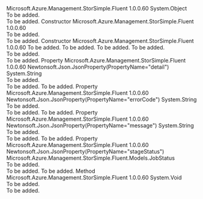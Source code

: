 <Type Name="JobStage" FullName="Microsoft.Azure.Management.StorSimple.Fluent.Models.JobStage">
  <TypeSignature Language="C#" Value="public class JobStage" />
  <TypeSignature Language="ILAsm" Value=".class public auto ansi beforefieldinit JobStage extends System.Object" />
  <TypeSignature Language="DocId" Value="T:Microsoft.Azure.Management.StorSimple.Fluent.Models.JobStage" />
  <TypeSignature Language="VB.NET" Value="Public Class JobStage" />
  <TypeSignature Language="F#" Value="type JobStage = class" />
  <AssemblyInfo>
    <AssemblyName>Microsoft.Azure.Management.StorSimple.Fluent</AssemblyName>
    <AssemblyVersion>1.0.0.60</AssemblyVersion>
  </AssemblyInfo>
  <Base>
    <BaseTypeName>System.Object</BaseTypeName>
  </Base>
  <Interfaces />
  <Docs>
    <summary>To be added.</summary>
    <remarks>To be added.</remarks>
  </Docs>
  <Members>
    <Member MemberName=".ctor">
      <MemberSignature Language="C#" Value="public JobStage ();" />
      <MemberSignature Language="ILAsm" Value=".method public hidebysig specialname rtspecialname instance void .ctor() cil managed" />
      <MemberSignature Language="DocId" Value="M:Microsoft.Azure.Management.StorSimple.Fluent.Models.JobStage.#ctor" />
      <MemberSignature Language="VB.NET" Value="Public Sub New ()" />
      <MemberType>Constructor</MemberType>
      <AssemblyInfo>
        <AssemblyName>Microsoft.Azure.Management.StorSimple.Fluent</AssemblyName>
        <AssemblyVersion>1.0.0.60</AssemblyVersion>
      </AssemblyInfo>
      <Parameters />
      <Docs>
        <summary>To be added.</summary>
        <remarks>To be added.</remarks>
      </Docs>
    </Member>
    <Member MemberName=".ctor">
      <MemberSignature Language="C#" Value="public JobStage (Microsoft.Azure.Management.StorSimple.Fluent.Models.JobStatus stageStatus, string message = null, string detail = null, string errorCode = null);" />
      <MemberSignature Language="ILAsm" Value=".method public hidebysig specialname rtspecialname instance void .ctor(valuetype Microsoft.Azure.Management.StorSimple.Fluent.Models.JobStatus stageStatus, string message, string detail, string errorCode) cil managed" />
      <MemberSignature Language="DocId" Value="M:Microsoft.Azure.Management.StorSimple.Fluent.Models.JobStage.#ctor(Microsoft.Azure.Management.StorSimple.Fluent.Models.JobStatus,System.String,System.String,System.String)" />
      <MemberSignature Language="VB.NET" Value="Public Sub New (stageStatus As JobStatus, Optional message As String = null, Optional detail As String = null, Optional errorCode As String = null)" />
      <MemberSignature Language="F#" Value="new Microsoft.Azure.Management.StorSimple.Fluent.Models.JobStage : Microsoft.Azure.Management.StorSimple.Fluent.Models.JobStatus * string * string * string -&gt; Microsoft.Azure.Management.StorSimple.Fluent.Models.JobStage" Usage="new Microsoft.Azure.Management.StorSimple.Fluent.Models.JobStage (stageStatus, message, detail, errorCode)" />
      <MemberType>Constructor</MemberType>
      <AssemblyInfo>
        <AssemblyName>Microsoft.Azure.Management.StorSimple.Fluent</AssemblyName>
        <AssemblyVersion>1.0.0.60</AssemblyVersion>
      </AssemblyInfo>
      <Parameters>
        <Parameter Name="stageStatus" Type="Microsoft.Azure.Management.StorSimple.Fluent.Models.JobStatus" />
        <Parameter Name="message" Type="System.String" />
        <Parameter Name="detail" Type="System.String" />
        <Parameter Name="errorCode" Type="System.String" />
      </Parameters>
      <Docs>
        <param name="stageStatus">To be added.</param>
        <param name="message">To be added.</param>
        <param name="detail">To be added.</param>
        <param name="errorCode">To be added.</param>
        <summary>To be added.</summary>
        <remarks>To be added.</remarks>
      </Docs>
    </Member>
    <Member MemberName="Detail">
      <MemberSignature Language="C#" Value="public string Detail { get; set; }" />
      <MemberSignature Language="ILAsm" Value=".property instance string Detail" />
      <MemberSignature Language="DocId" Value="P:Microsoft.Azure.Management.StorSimple.Fluent.Models.JobStage.Detail" />
      <MemberSignature Language="VB.NET" Value="Public Property Detail As String" />
      <MemberSignature Language="F#" Value="member this.Detail : string with get, set" Usage="Microsoft.Azure.Management.StorSimple.Fluent.Models.JobStage.Detail" />
      <MemberType>Property</MemberType>
      <AssemblyInfo>
        <AssemblyName>Microsoft.Azure.Management.StorSimple.Fluent</AssemblyName>
        <AssemblyVersion>1.0.0.60</AssemblyVersion>
      </AssemblyInfo>
      <Attributes>
        <Attribute>
          <AttributeName>Newtonsoft.Json.JsonProperty(PropertyName="detail")</AttributeName>
        </Attribute>
      </Attributes>
      <ReturnValue>
        <ReturnType>System.String</ReturnType>
      </ReturnValue>
      <Docs>
        <summary>To be added.</summary>
        <value>To be added.</value>
        <remarks>To be added.</remarks>
      </Docs>
    </Member>
    <Member MemberName="ErrorCode">
      <MemberSignature Language="C#" Value="public string ErrorCode { get; set; }" />
      <MemberSignature Language="ILAsm" Value=".property instance string ErrorCode" />
      <MemberSignature Language="DocId" Value="P:Microsoft.Azure.Management.StorSimple.Fluent.Models.JobStage.ErrorCode" />
      <MemberSignature Language="VB.NET" Value="Public Property ErrorCode As String" />
      <MemberSignature Language="F#" Value="member this.ErrorCode : string with get, set" Usage="Microsoft.Azure.Management.StorSimple.Fluent.Models.JobStage.ErrorCode" />
      <MemberType>Property</MemberType>
      <AssemblyInfo>
        <AssemblyName>Microsoft.Azure.Management.StorSimple.Fluent</AssemblyName>
        <AssemblyVersion>1.0.0.60</AssemblyVersion>
      </AssemblyInfo>
      <Attributes>
        <Attribute>
          <AttributeName>Newtonsoft.Json.JsonProperty(PropertyName="errorCode")</AttributeName>
        </Attribute>
      </Attributes>
      <ReturnValue>
        <ReturnType>System.String</ReturnType>
      </ReturnValue>
      <Docs>
        <summary>To be added.</summary>
        <value>To be added.</value>
        <remarks>To be added.</remarks>
      </Docs>
    </Member>
    <Member MemberName="Message">
      <MemberSignature Language="C#" Value="public string Message { get; set; }" />
      <MemberSignature Language="ILAsm" Value=".property instance string Message" />
      <MemberSignature Language="DocId" Value="P:Microsoft.Azure.Management.StorSimple.Fluent.Models.JobStage.Message" />
      <MemberSignature Language="VB.NET" Value="Public Property Message As String" />
      <MemberSignature Language="F#" Value="member this.Message : string with get, set" Usage="Microsoft.Azure.Management.StorSimple.Fluent.Models.JobStage.Message" />
      <MemberType>Property</MemberType>
      <AssemblyInfo>
        <AssemblyName>Microsoft.Azure.Management.StorSimple.Fluent</AssemblyName>
        <AssemblyVersion>1.0.0.60</AssemblyVersion>
      </AssemblyInfo>
      <Attributes>
        <Attribute>
          <AttributeName>Newtonsoft.Json.JsonProperty(PropertyName="message")</AttributeName>
        </Attribute>
      </Attributes>
      <ReturnValue>
        <ReturnType>System.String</ReturnType>
      </ReturnValue>
      <Docs>
        <summary>To be added.</summary>
        <value>To be added.</value>
        <remarks>To be added.</remarks>
      </Docs>
    </Member>
    <Member MemberName="StageStatus">
      <MemberSignature Language="C#" Value="public Microsoft.Azure.Management.StorSimple.Fluent.Models.JobStatus StageStatus { get; set; }" />
      <MemberSignature Language="ILAsm" Value=".property instance valuetype Microsoft.Azure.Management.StorSimple.Fluent.Models.JobStatus StageStatus" />
      <MemberSignature Language="DocId" Value="P:Microsoft.Azure.Management.StorSimple.Fluent.Models.JobStage.StageStatus" />
      <MemberSignature Language="VB.NET" Value="Public Property StageStatus As JobStatus" />
      <MemberSignature Language="F#" Value="member this.StageStatus : Microsoft.Azure.Management.StorSimple.Fluent.Models.JobStatus with get, set" Usage="Microsoft.Azure.Management.StorSimple.Fluent.Models.JobStage.StageStatus" />
      <MemberType>Property</MemberType>
      <AssemblyInfo>
        <AssemblyName>Microsoft.Azure.Management.StorSimple.Fluent</AssemblyName>
        <AssemblyVersion>1.0.0.60</AssemblyVersion>
      </AssemblyInfo>
      <Attributes>
        <Attribute>
          <AttributeName>Newtonsoft.Json.JsonProperty(PropertyName="stageStatus")</AttributeName>
        </Attribute>
      </Attributes>
      <ReturnValue>
        <ReturnType>Microsoft.Azure.Management.StorSimple.Fluent.Models.JobStatus</ReturnType>
      </ReturnValue>
      <Docs>
        <summary>To be added.</summary>
        <value>To be added.</value>
        <remarks>To be added.</remarks>
      </Docs>
    </Member>
    <Member MemberName="Validate">
      <MemberSignature Language="C#" Value="public virtual void Validate ();" />
      <MemberSignature Language="ILAsm" Value=".method public hidebysig newslot virtual instance void Validate() cil managed" />
      <MemberSignature Language="DocId" Value="M:Microsoft.Azure.Management.StorSimple.Fluent.Models.JobStage.Validate" />
      <MemberSignature Language="VB.NET" Value="Public Overridable Sub Validate ()" />
      <MemberSignature Language="F#" Value="abstract member Validate : unit -&gt; unit&#xA;override this.Validate : unit -&gt; unit" Usage="jobStage.Validate " />
      <MemberType>Method</MemberType>
      <AssemblyInfo>
        <AssemblyName>Microsoft.Azure.Management.StorSimple.Fluent</AssemblyName>
        <AssemblyVersion>1.0.0.60</AssemblyVersion>
      </AssemblyInfo>
      <ReturnValue>
        <ReturnType>System.Void</ReturnType>
      </ReturnValue>
      <Parameters />
      <Docs>
        <summary>To be added.</summary>
        <remarks>To be added.</remarks>
      </Docs>
    </Member>
  </Members>
</Type>